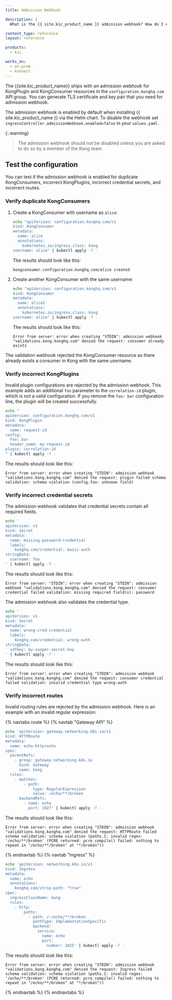 ```yaml
---
title: Admission Webhook

description: |
  What is the {{ site.kic_product_name }} admission webhook? How do I enable it? What does it validate?

content_type: reference
layout: reference

products:
  - kic

works_on:
  - on-prem
  - konnect
---
```


The {{site.kic_product_name}} ships with an admission webhook for KongPlugin and KongConsumer resources in the `configuration.konghq.com` API group.  You can generate TLS certificate and key pair that you need for admission webhook.

The admission webhook is enabled by default when installing {{ site.kic_product_name }} via the Helm chart. To disable the webhook set `ingressController.admissionWebhook.enabled=false` in your `values.yaml`.

{:.warning}
> The admission webhook should not be disabled unless you are asked to do so by a member of the Kong team.

## Test the configuration
You can test if the admission webhook is enabled for duplicate KongConsumers, incorrect KongPlugins, incorrect credential secrets, and incorrect routes.

### Verify duplicate KongConsumers

1. Create a KongConsumer with username as `alice`:

    ```bash
    echo "apiVersion: configuration.konghq.com/v1
    kind: KongConsumer
    metadata:
      name: alice
      annotations:
        kubernetes.io/ingress.class: kong
    username: alice" | kubectl apply -f -
    ```
    The results should look like this:
    ```
    kongconsumer.configuration.konghq.com/alice created
    ```

1. Create another KongConsumer with the same username:

    ```bash
    echo "apiVersion: configuration.konghq.com/v1
    kind: KongConsumer
    metadata:
      name: alice2
      annotations:
        kubernetes.io/ingress.class: kong
    username: alice" | kubectl apply -f -
    ```
    The results should look like this:
    ```
    Error from server: error when creating "STDIN": admission webhook "validations.kong.konghq.com" denied the request: consumer already exists
    ```

The validation webhook rejected the KongConsumer resource as there already exists a consumer in Kong with the same username.

### Verify incorrect KongPlugins

Invalid plugin configurations are rejected by the admission webhook. This example adds an additional `foo` parameter to the `correlation-id` plugin, which is not a valid configuration.  If you remove the `foo: bar` configuration line, the plugin will be created successfully.

```bash
echo "
apiVersion: configuration.konghq.com/v1
kind: KongPlugin
metadata:
  name: request-id
config:
  foo: bar
  header_name: my-request-id
plugin: correlation-id
" | kubectl apply -f -
```
The results should look like this:
```
Error from server: error when creating "STDIN": admission webhook "validations.kong.konghq.com" denied the request: plugin failed schema validation: schema violation (config.foo: unknown field)
```

### Verify incorrect credential secrets

The admission webhook validates that credential secrets contain all required fields.

```bash
echo '
apiVersion: v1
kind: Secret
metadata:
  name: missing-password-credential
  labels:
    konghq.com/credential: basic-auth
stringData:
  username: foo
' | kubectl apply -f -
```
The results should look like this:
```
Error from server: "STDIN": error when creating "STDIN": admission webhook "validations.kong.konghq.com" denied the request: consumer credential failed validation: missing required field(s): password
```

The admission webhook also validates the credential type.

```bash
echo '
apiVersion: v1
kind: Secret
metadata:
  name: wrong-cred-credential
  labels:
    konghq.com/credential: wrong-auth
stringData:
  sdfkey: my-sooper-secret-key
' | kubectl apply -f -
```
The results should look like this:
```
Error from server: error when creating "STDIN": admission webhook "validations.kong.konghq.com" denied the request: consumer credential failed validation: invalid credential type wrong-auth
```

### Verify incorrect routes

Invalid routing rules are rejected by the admission webhook. Here is an example with an invalid regular expression:

{% navtabs route %}
{% navtab "Gateway API" %}
```bash
echo 'apiVersion: gateway.networking.k8s.io/v1
kind: HTTPRoute
metadata:
  name: echo-httproute
spec:
  parentRefs:
    - group: gateway.networking.k8s.io
      kind: Gateway
      name: kong
  rules:
    - matches:
        - path:
            type: RegularExpression
            value: /echo/**/broken
      backendRefs:
        - name: echo
          port: 1027' | kubectl apply -f -
```
The results should look like this:
```
Error from server: error when creating "STDIN": admission webhook "validations.kong.konghq.com" denied the request: HTTPRoute failed schema validation: schema violation (paths.1: invalid regex: '/echo/**/broken' (PCRE returned: pcre_compile() failed: nothing to repeat in "/echo/**/broken" at "*/broken"))
```
{% endnavtab %}
{% navtab "Ingress" %}
```bash
echo 'apiVersion: networking.k8s.io/v1
kind: Ingress
metadata:
  name: echo
  annotations:
    konghq.com/strip-path: "true"
spec:
  ingressClassName: kong
  rules:
    - http:
        paths:
          - path: /~/echo/**/broken
            pathType: ImplementationSpecific
            backend:
              service:
                name: echo
                port:
                  number: 1025' | kubectl apply -f -
```
The results should look like this:
```
Error from server: error when creating "STDIN": admission webhook "validations.kong.konghq.com" denied the request: Ingress failed schema validation: schema violation (paths.1: invalid regex: '/echo/**/broken' (PCRE returned: pcre_compile() failed: nothing to repeat in "/echo/**/broken" at "*/broken"))
```
{% endnavtab %}
{% endnavtabs %}
